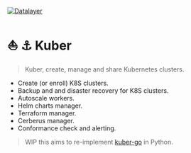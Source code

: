 [![Datalayer](https://raw.githubusercontent.com/datalayer/datalayer/main/res/logo/datalayer-25.svg?sanitize=true)](https://datalayer.io)

# ⛵️ ⚓️ Kuber

> Kuber, create, manage and share Kubernetes clusters.

- Create (or enroll) K8S clusters.
- Backup and and disaster recovery for K8S clusters.
- Autoscale workers.
- Helm charts manager.
- Terraform manager.
- Cerberus manager.
- Conformance check and alerting.

> WIP this aims to re-implement [kuber-go](https://github.com/datalayer-attic/kuber-go) in Python.

<!--
Read more on the [Kuber Website](https://kuber.sh).

Build and install Kuber.

```bash
make build && \
  make install
```

You need a running minikube instance and a running K8S proxy.

```bash
dla minikube-start && \
  dla k8s-dashboard
```

Start the local Kuber server.

```bash
make build && \
  make start
```
-->
